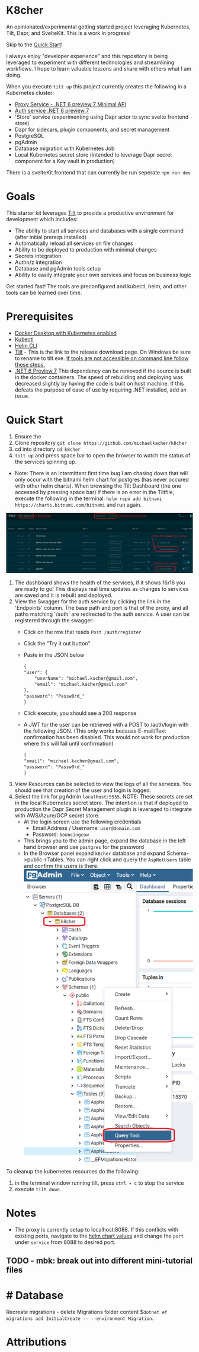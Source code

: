 # K8cher
An opinionated/experimental getting started project leveraging Kubernetes, Tilt, Dapr, and SvelteKit. This is a work in progress!

Skip to the [Quick Start](#quick-start)!

I always enjoy "developer experience" and this repository is being leveraged to experiment with different technologies and streamlining  workflows. I hope to learn valuable lessons and share with others what I am doing. 

When you execute `tilt up` this project currently creates the following in a Kubernetes cluster:
* [Proxy Service - .NET 6 preview 7 Minimal API](./src/k8cher.proxy/README.md)
* [Auth service .NET 6 preview 7](./src/k8cher.auth/README.md)
* 'Store' service (experimenting using Dapr actor to sync svelte frontend store)
* Dapr for sidecars, plugin components, and secret management
* PostgreSQL
* pgAdmin
* Database migration with Kubernetes Job
* Local Kubernetes secret store (intended to leverage Dapr secret component for a Key vault in production)

There is a svelteKit frontend that can currently be run seperate `npm run dev`

# Goals
This starter kit leverages [Tilt](https://tilt.dev/) to provide a productive environment for development which includes:
* The ability to start all services and databases with a single command (after initial prereqs installed)
* Automatically reload all services on file changes
* Ability to be deployed to production with minimal changes
* Secrets integration
* Authn/z integration
* Database and pgAdmin tools setup
* Ability to easily integrate your own services and focus on business logic

Get started fast! The tools are preconfigured and kubectl, helm, and other tools can be learned over time.

# Prerequisites
* [Docker Desktop with Kubernetes enabled](https://docs.docker.com/desktop/)
* [Kubectl](https://kubernetes.io/docs/tasks/tools/)
* [Helm CLI](https://helm.sh/docs/intro/install/)
* [Tilt](https://github.com/tilt-dev/tilt/releases) - This is the link to the release download page. On Windows be sure to rename to tilt.exe. [If tools are not accessible on command line follow these steps.](./docs/setup-path.md)
* [.NET 6 Preview 7](https://dotnet.microsoft.com/download/dotnet/6.0) This dependency can be removed if the source is built in the docker containers. The speed of rebuilding and deploying was decreased slightly by having the code is built on host machine. If this defeats the purpose of ease of use by requiring .NET installed, add an issue.


# Quick Start
1) Ensure the 
2) Clone repository `git clone https://github.com/michaelkacher/k8cher`
3) cd into directory `cd k8cher`
4) `tilt up` and press space bar to open the browser to watch the status of the services spinning up.
 
* Note: There is an intermittent first time bug I am chasing down that will only occur with the bitnami helm chart for postgres (has never occured with other helm charts). When browsing the Tilt Dashboard (the one accessed by pressing space bar) if there is an error in the Tiltfile, execute the following in the terminal: `helm repo add bitnami https://charts.bitnami.com/bitnami` and run again. 

 
![Image of Tilt Dashboard](/docs/images/tilt-getting-started.png "Tilt Dashboard")
1) The dashboard shows the health of the services, if it shows 16/16 you are ready to go! This displays real time updates as changes to services are saved and it is rebuilt and deployed.
2) View the Swagger for the auth service by clicking the link in the 'Endpoints' column. The base path and port is that of the proxy, and all paths matching '/auth' are redirected to the auth service. A user can be registered through the swagger:
    * Click on the row that reads `Post /auth/register`
    * Click the "Try it out button"
    * Paste in the JSON below
        ```
        {
        "user": {
            "userName": "michael.kacher@gmail.com",
            "email": "michael.kacher@gmail.com"
        },
        "password": "Passw0rd_"
        }
        ```

    * Click execute, you should see a 200 response
    * A JWT for the user can be retrieved with a POST to /auth/login with the following JSON. (This only works because E-mail/Text confirmation has been disabled. This would not work for production where this will fail until confirmation)
        ```
        {
        "email": "michael.kacher@gmail.com",
        "password": "Passw0rd_"
        }
        ```
3) View Resources can be selected to view the logs of all the services. You should see that creation of the user and login is logged.
4) Select the link for pgAdmin `localhost:5555`. NOTE: These secrets are set in the local Kubernetes secret store. The intention is that if deployed to production the Dapr Secret Management plugin is leveraged to integrate with AWS/Azure/GCP secret store.
    * At the login screen use the following credentials 
        - Email Address / Username: `user@domain.com`
        - Password: `bouncingcow`
    * This brings you to the admin page, expand the database in the left hand browser and use `postgres` for the password
    * In the Browser panel expand `k8cher` database and expand Schema->public->Tables. You can right click and query the `AspNetUsers` table and confirm the users is there.
    ![pgAdmin Tool](/docs/images/pgadmin-query.png "pgAdmin Tool")

To cleanup the kubernetes resources do the following:
1) in the terminal  window running tilt, press `ctrl + c` to stop the service
2) execute `tilt down`



# Notes
* The proxy is currently setup to localhost:8088. If this conflicts with existing ports, navigate to the [helm chart values](./src/k8cher.proxy/values.yaml) and change the `port` under `service` from 8088 to desired port.


## TODO - mbk: break out into different  mini-tutorial files
# # Database 


Recreate  migrations - delete Migrations folder content $`dotnet ef migrations add InitialCreate -- --environment Migration`.




# Attributions
